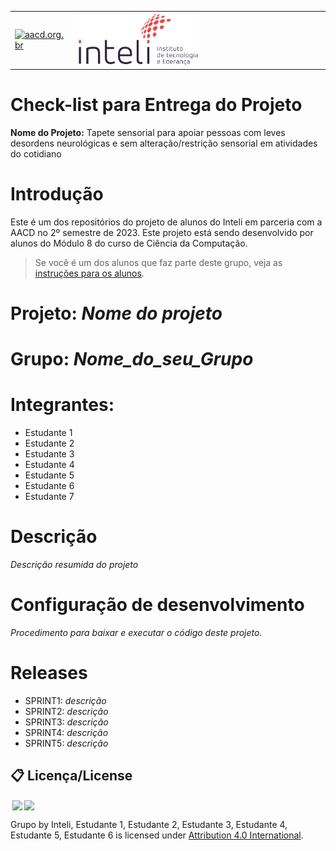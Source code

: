 <table>
<tr>
<td>
<a href= "https://aacd.org.br/"><img src="https://aacd.org.br/wp-content/uploads/2019/10/logo-footer.jpg" alt="aacd.org.br" border="0" width="60%"></a>
</td>
<td><a href= "https://www.inteli.edu.br/"><img src="./inteli-logo.png" alt="Inteli - Instituto de Tecnologia e Liderança" border="0" width="50%"></a>
</td>
</tr>
</table>

# Check-list para Entrega do Projeto

**Nome do Projeto:** Tapete sensorial para apoiar pessoas com leves desordens neurológicas e sem alteração/restrição sensorial em atividades do cotidiano


# Introdução

Este é um dos repositórios do projeto de alunos do Inteli em parceria com a AACD no 2º semestre de 2023. Este projeto está sendo desenvolvido por alunos do Módulo 8 do curso de Ciência da Computação.

> Se você é um dos alunos que faz parte deste grupo, veja as [instruções para os alunos](./instrucoes_para_alunos/LEIAME_aluno.md).

# Projeto: *Nome do projeto*

# Grupo: *Nome_do_seu_Grupo*

# Integrantes:

* Estudante 1
* Estudante 2
* Estudante 3
* Estudante 4
* Estudante 5
* Estudante 6
* Estudante 7

# Descrição

*Descrição resumida do projeto*

# Configuração de desenvolvimento

*Procedimento para baixar e executar o código deste projeto.*

# Releases

* SPRINT1: *descrição*
* SPRINT2: *descrição*
* SPRINT3: *descrição*
* SPRINT4: *descrição*
* SPRINT5: *descrição*

## 📋 Licença/License

<img style="height:22px!important;margin-left:3px;vertical-align:text-bottom;" src="https://mirrors.creativecommons.org/presskit/icons/cc.svg?ref=chooser-v1"><img style="height:22px!important;margin-left:3px;vertical-align:text-bottom;" src="https://mirrors.creativecommons.org/presskit/icons/by.svg?ref=chooser-v1"><p xmlns:cc="http://creativecommons.org/ns#" xmlns:dct="http://purl.org/dc/terms/">

<a property="dct:title" rel="cc:attributionURL">Grupo</a> by <a rel="cc:attributionURL dct:creator" property="cc:attributionName">Inteli, Estudante 1, Estudante 2, Estudante 3, Estudante 4, Estudante 5, Estudante 6</a> is licensed under <a href="https://creativecommons.org/licenses/by/4.0/?ref=chooser-v1" rel="license noopener noreferrer" style="display:inline-block;">Attribution 4.0 International</a>.</p>
